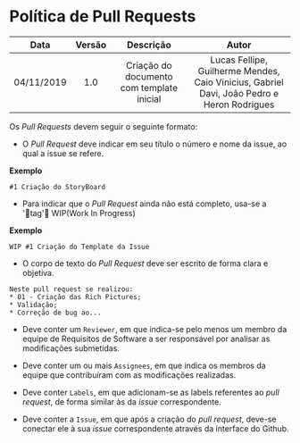 # Política de Pull Requests

| Data       | Versão | Descrição            | Autor             |
|:----------:|:------:|:--------------------:|:-----------------:|
| 04/11/2019 | 1.0 | Criação do documento com template inicial  | Lucas Fellipe, Guilherme Mendes, Caio Vinicius, Gabriel Davi, João Pedro e Heron Rodrigues |

Os *Pull Requests* devem seguir o seguinte formato:
* O *Pull Request* deve indicar em seu título o número e nome da issue, ao qual a issue se refere.

<b>Exemplo</b>
```
#1 Criação do StoryBoard
```
* Para indicar que o *Pull Request* ainda não está completo, usa-se a 'tag' WIP(Work In Progress)

<b>Exemplo</b>
```
WIP #1 Criação do Template da Issue
```

* O corpo de texto do *Pull Request* deve ser escrito de forma clara e objetiva.

```
Neste pull request se realizou:
* 01 - Criação das Rich Pictures;
* Validação;
* Correção de bug ao...
```

* Deve conter um ```Reviewer```, em que indica-se pelo menos um membro da equipe de Requisitos de Software a ser responsável por analisar as modificações submetidas.

* Deve conter um ou mais ```Assignees```, em que indica os membros da equipe que contribuíram com as modificações realizadas.

* Deve conter ```Labels```, em que adicionam-se as labels referentes ao *pull request*, de forma similar às da *issue* correspondente.

* Deve conter a ```Issue```, em que após a criação do *pull request*, deve-se conectar ele à sua *issue* correspondente através da interface do Github.


